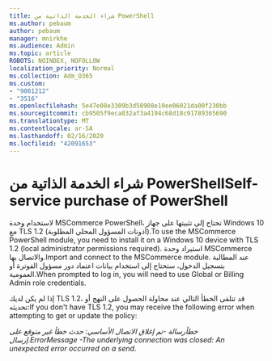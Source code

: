 ```yaml
---
title: شراء الخدمة الذاتية من PowerShell
ms.author: pebaum
author: pebaum
manager: mnirkhe
ms.audience: Admin
ms.topic: article
ROBOTS: NOINDEX, NOFOLLOW
localization_priority: Normal
ms.collection: Adm_O365
ms.custom:
- "9001212"
- "3516"
ms.openlocfilehash: 5e47e08e3309b3d58908e10ee06021da00f230bb
ms.sourcegitcommit: cb9505f9eca032af3a4194c68d18c91789365690
ms.translationtype: MT
ms.contentlocale: ar-SA
ms.lasthandoff: 02/16/2020
ms.locfileid: "42091653"
---
```

# <a name="self-service-purchase-of-powershell"></a><span data-ttu-id="50338-102">شراء الخدمة الذاتية من PowerShell</span><span class="sxs-lookup"><span data-stu-id="50338-102">Self-service purchase of PowerShell</span></span>

<span data-ttu-id="50338-103">لاستخدام وحدة MSCommerce PowerShell، تحتاج إلى تثبيتها على جهاز Windows 10 مع TLS 1.2 (أذونات المسؤول المحلي المطلوبة).</span><span class="sxs-lookup"><span data-stu-id="50338-103">To use the MSCommerce PowerShell module, you need to install it on a Windows 10 device with TLS 1.2 (local administrator permissions required).</span></span>  <span data-ttu-id="50338-104">استيراد وحدة MSCommerce والاتصال بها.</span><span class="sxs-lookup"><span data-stu-id="50338-104">Import and connect to the MSCommerce module.</span></span>  <span data-ttu-id="50338-105">عند المطالبة بتسجيل الدخول، ستحتاج إلى استخدام بيانات اعتماد دور مسؤول الفوترة أو العمومية.</span><span class="sxs-lookup"><span data-stu-id="50338-105">When prompted to log in, you will need to use Global or Billing Admin role credentials.</span></span>  

<span data-ttu-id="50338-106">إذا لم يكن لديك TLS 1.2، قد تتلقى الخطأ التالي عند محاولة الحصول على النهج أو تحديثه:</span><span class="sxs-lookup"><span data-stu-id="50338-106">If you don't have TLS 1.2, you may receive the following error when attempting to get or update the policy:</span></span>

<span data-ttu-id="50338-107">*خطأرسالة -تم إغلاق الاتصال الأساسي: حدث خطأ غير متوقع على إرسال*.</span><span class="sxs-lookup"><span data-stu-id="50338-107">*ErrorMessage -The underlying connection was closed: An unexpected error occurred on a send*.</span></span>



